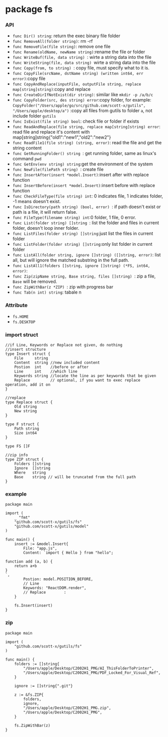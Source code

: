 # package fs

### API
- `func Dir() string`: return the exec binary file folder
- `func RemoveAll(folder string)`: rm -rf
- `func RemoveFile(file string)`: remove one file
- `func Rename(oldName, newName string)`:rename the file or folder
- `func WriteBuf(file, data string) `: wirte a string data into the file
- `func WriteString(file, data string) `wirte a string data into the file
- `func Copy(from, to string) `: copy file, must specify what to it is.
- `func CopyFile(srcName, dstName string) (written int64, err error)`:copy file
- `func CopyAndReplace(inputFile, outputFile string, replace map[string]string)`:copy and replace
- `func CreateDirIfNotExist(dir string)`: similar like `mkdir -p /a/b/c`
- `func CopyFolder(src, des string) error`:copy folder, for example: `CopyFolder("/Users/apple/go/src/github.com/scott-x/gutils", "/Users/apple/desktop/a")` :copy all files from gutils to folder `a`, not include folder `gutils`
- `func IsExist(file string) bool`: check file or folder if exists
- `func ReadAndReplace(file string, replace map[string]string) error`: read file and replace it's content with map[string]string{"old1":"new1","old2":"new2"}
- `func ReadFile1(file string) (string, error)`: read the file and get the string content
- `func GetRunningFolder() string `: get running folder, same as linux's command `pwd`
- `func GetEnv(env string) string`:get the environment of the system
- `func NewFile(filePath string) `: create file
- `func InsertAfter(insert *model.Insert)`:insert after with replace function
- `func InsertBefore(insert *model.Insert)`:insert before with replace function
- `func CheckFileType(file string) int`: 0 indicates file, 1 indicates folder, -1 means doesn't exist.
- `func IsDirectory(path string) (bool, error) `: if path doesn't exist or path is a file, it will return false.
- `func FileType(filename string) int`:0 folder, 1 file, 0 error.
- `func List(folder string) []string `: list the folder and files in current folder, doesn't loop inner folder.
- `func ListFiles(folder string) []string`:just list the files in current folder
- `func ListFolder(folder string) []string`:only list folder in current folder
- `func ListAll(folder string, ignore []string) ([]string, error)`: list all, but will ignore the matched substring in the full path.
- `func ListAll1(folders []string, ignore []string) (*FS, int64, error)`:
- `func Zip(zipName string, Base string, files []string) `: zip a file, `Base` will be removed.
- `func ZipWithBar(z *ZIP) `: zip with progress bar
- `func Tab(n int) string`: tabale n

### Attribute

- `fs.HOME`
- `fs.DESKTOP`

### import struct

```golang
//if Line, Keywords or Replace not given, do nothing
//insert structure
type Insert struct {
	File     string
	Content  string //new included content
	Postion  int    //before or after
	Line     int    //which line
	Keywords string //locate the line as per keywords that be given
	Replace         // optional, if you want to exec replace operation, add it on
}

//replace
type Replace struct {
	Old string
	New string
}

type F struct {
	Path string
	Size int64
}

type FS []F

//zip info
type ZIP struct {
	Folders []string
	Ignore  []string
	Where   string
	Base    string // will be truncated from the full path
}
```

### example

```golang
package main

import (
	_ "fmt"
	"github.com/scott-x/gutils/fs"
	"github.com/scott-x/gutils/model"
)

func main() {
	insert := &model.Insert{
		File: "app.js",
		Content: `import { Hello } from "hello";

function add (a, b) {
	return a+b
}
`,
		Postion: model.POSITION_BEFORE,
		// Line
		Keywords: "ReactDOM.render",
		// Replace        :
	}

	fs.Insert(insert)
}
```

### zip

```golang
package main

import (
	"github.com/scott-x/gutils/fs"
)

func main() {
	folders := []string{
		"/Users/apple/Desktop/C2002H1_PMG/AI_ThisFolderToPrinter",
		"/Users/apple/Desktop/C2002H1_PMG/PDF_Locked_For_Visual_Ref",
	}

	ignore := []string{".git"}

	z := &fs.ZIP{
		folders,
		ignore,
		"/Users/apple/Desktop/C2002H1_PMG.zip",
		"/Users/apple/Desktop/C2002H1_PMG",
	}

	fs.ZipWithBar(z)
}

```